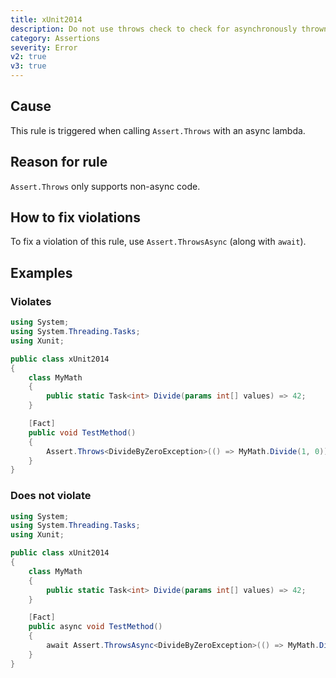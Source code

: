 ```yaml
---
title: xUnit2014
description: Do not use throws check to check for asynchronously thrown exception
category: Assertions
severity: Error
v2: true
v3: true
---
```


## Cause

This rule is triggered when calling `Assert.Throws` with an async lambda.

## Reason for rule

`Assert.Throws` only supports non-async code.

## How to fix violations

To fix a violation of this rule, use `Assert.ThrowsAsync` (along with `await`).

## Examples

### Violates

```csharp
using System;
using System.Threading.Tasks;
using Xunit;

public class xUnit2014
{
    class MyMath
    {
        public static Task<int> Divide(params int[] values) => 42;
    }

    [Fact]
    public void TestMethod()
    {
        Assert.Throws<DivideByZeroException>(() => MyMath.Divide(1, 0));
    }
}
```

### Does not violate

```csharp
using System;
using System.Threading.Tasks;
using Xunit;

public class xUnit2014
{
    class MyMath
    {
        public static Task<int> Divide(params int[] values) => 42;
    }

    [Fact]
    public async void TestMethod()
    {
        await Assert.ThrowsAsync<DivideByZeroException>(() => MyMath.Divide(1, 0));
    }
}
```
